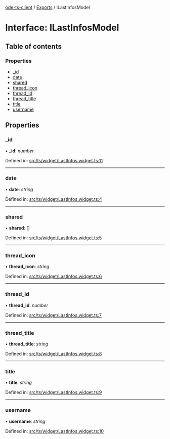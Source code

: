 [ode-ts-client](../README.md) / [Exports](../modules.md) / ILastInfosModel

# Interface: ILastInfosModel

## Table of contents

### Properties

- [\_id](ilastinfosmodel.md#_id)
- [date](ilastinfosmodel.md#date)
- [shared](ilastinfosmodel.md#shared)
- [thread\_icon](ilastinfosmodel.md#thread_icon)
- [thread\_id](ilastinfosmodel.md#thread_id)
- [thread\_title](ilastinfosmodel.md#thread_title)
- [title](ilastinfosmodel.md#title)
- [username](ilastinfosmodel.md#username)

## Properties

### \_id

• **\_id**: *number*

Defined in: [src/ts/widget/LastInfos.widget.ts:11](https://github.com/opendigitaleducation/ode-ts-client/blob/b81969a/src/ts/widget/LastInfos.widget.ts#L11)

___

### date

• **date**: *string*

Defined in: [src/ts/widget/LastInfos.widget.ts:4](https://github.com/opendigitaleducation/ode-ts-client/blob/b81969a/src/ts/widget/LastInfos.widget.ts#L4)

___

### shared

• **shared**: []

Defined in: [src/ts/widget/LastInfos.widget.ts:5](https://github.com/opendigitaleducation/ode-ts-client/blob/b81969a/src/ts/widget/LastInfos.widget.ts#L5)

___

### thread\_icon

• **thread\_icon**: *string*

Defined in: [src/ts/widget/LastInfos.widget.ts:6](https://github.com/opendigitaleducation/ode-ts-client/blob/b81969a/src/ts/widget/LastInfos.widget.ts#L6)

___

### thread\_id

• **thread\_id**: *number*

Defined in: [src/ts/widget/LastInfos.widget.ts:7](https://github.com/opendigitaleducation/ode-ts-client/blob/b81969a/src/ts/widget/LastInfos.widget.ts#L7)

___

### thread\_title

• **thread\_title**: *string*

Defined in: [src/ts/widget/LastInfos.widget.ts:8](https://github.com/opendigitaleducation/ode-ts-client/blob/b81969a/src/ts/widget/LastInfos.widget.ts#L8)

___

### title

• **title**: *string*

Defined in: [src/ts/widget/LastInfos.widget.ts:9](https://github.com/opendigitaleducation/ode-ts-client/blob/b81969a/src/ts/widget/LastInfos.widget.ts#L9)

___

### username

• **username**: *string*

Defined in: [src/ts/widget/LastInfos.widget.ts:10](https://github.com/opendigitaleducation/ode-ts-client/blob/b81969a/src/ts/widget/LastInfos.widget.ts#L10)
